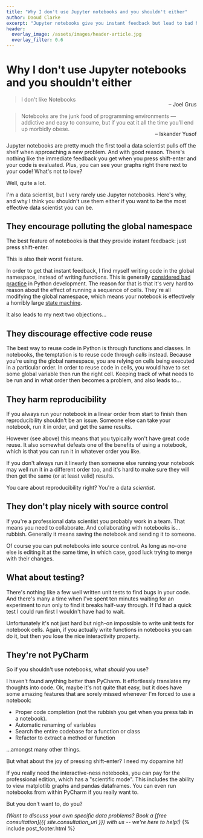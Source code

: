 ```yaml
---
title: "Why I don't use Jupyter notebooks and you shouldn't either"
author: Daoud Clarke
excerpt: "Jupyter notebooks give you instant feedback but lead to bad habits."
header:
  overlay_image: /assets/images/header-article.jpg
  overlay_filter: 0.6
---
```


Why I don't use Jupyter notebooks and you shouldn't either
==========================================================

> I don't like Notebooks
<p style="text-align: right; margin-top: -1.3em">– Joel Grus</p>

> Notebooks are the junk food of programming environments — addictive
> and easy to consume, but if you eat it all the time you’ll end up
> morbidly obese.
<p style="text-align: right; margin-top: -1.3em">– Iskander Yusof</p>


Jupyter notebooks are pretty much the first tool a data scientist
pulls off the shelf when approaching a new problem. And with good
reason. There's nothing like the immediate feedback you get when you
press shift-enter and your code is evaluated. Plus, you can see your
graphs right there next to your code! What's not to love?

Well, quite a lot.

I'm a data scientist, but I very rarely use Jupyter notebooks. Here's
why, and why I think you shouldn't use them either if you want to be
the most effective data scientist you can be.


They encourage polluting the global namespace
---------------------------------------------

The best feature of notebooks is that they provide instant feedback:
just press shift-enter.

This is also their worst feature.

In order to get that instant feedback, I find myself writing code in
the global namespace, instead of writing functions. This is generally
[considered bad practice](https://stackoverflow.com/a/19158418) in
Python development. The reason for that is that it's very hard to
reason about the effect of running a sequence of cells. They're all
modifying the global namespace, which means your notebook is
effectively a horribly large [state
machine](https://en.wikipedia.org/wiki/Finite-state_machine).

It also leads to my next two objections...


They discourage effective code reuse
------------------------------------

The best way to reuse code in Python is through functions and
classes. In notebooks, the temptation is to reuse code through _cells_
instead. Because you're using the global namespace, you are relying on
cells being executed in a particular order. In order to reuse code in
cells, you would have to set some global variable then run the right
cell. Keeping track of what needs to be run and in what order then
becomes a problem, and also leads to...


They harm reproducibility
-------------------------

If you always run your notebook in a linear order from start to finish
then reproducibility shouldn't be an issue. Someone else can take your
notebook, run it in order, and get the same results.

However (see above) this means that you typically won't have great
code reuse. It also somewhat defeats one of the benefits of using a
notebook, which is that you can run it in whatever order you like.

If you don't always run it linearly then someone else running your
notebook may well run it in a different order too, and it's hard to
make sure they will then get the same (or at least valid) results.

You care about reproducibility right? You're a data _scientist_.


They don't play nicely with source control
------------------------------------------

If you're a professional data scientist you probably work in a
team. That means you need to collaborate. And collaborating with
notebooks is... rubbish. Generally it means saving the notebook and
sending it to someone.

Of course you can put notebooks into source control. As long as no-one
else is editing it at the same time, in which case, good luck trying
to merge with their changes.


What about testing?
-------------------

There's nothing like a few well written unit tests to find bugs in
your code. And there's many a time when I've spent ten minutes waiting
for an experiment to run only to find it breaks half-way through. If
I'd had a quick test I could run first I wouldn't have had to wait.

Unfortunately it's not just hard but nigh-on impossible
to write unit tests for notebook cells. Again, if you actually write
functions in notebooks you can do it, but then you lose the nice
interactivity property.


They're not PyCharm
-------------------

So if you shouldn't use notebooks, what _should_ you use?

I haven't found anything better than PyCharm. It effortlessly
translates my thoughts into code. Ok, maybe it's not quite that easy,
but it does have some amazing features that are sorely missed whenever
I'm forced to use a notebook:

 - Proper code completion (not the rubbish you get when you press tab
   in a notebook).
 - Automatic renaming of variables
 - Search the entire codebase for a function or class
 - Refactor to extract a method or function

...amongst many other things.

But what about the joy of pressing shift-enter? I need my dopamine hit!

If you really need the interactive-ness notebooks, you can pay for the
professional edition, which has a "scientific mode". This includes the
ability to view matplotlib graphs and pandas dataframes. You can even
run notebooks from within PyCharm if you really want to.

But you don't want to, do you?

_(Want to discuss your own specific data problems? Book a [free consultation]({{ site.consultation_url }}) with us -- we're here to help!)_
{% include post_footer.html %}
